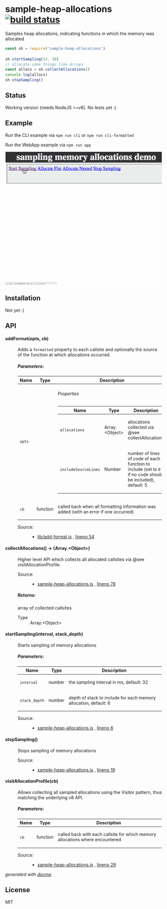 # sample-heap-allocations [![build status](https://secure.travis-ci.org/thlorenz/sample-heap-allocations.png)](http://travis-ci.org/thlorenz/sample-heap-allocations)

Samples heap allocations, indicating functions in which the memory was allocated

```js
const sh = require('sample-heap-allocations')

sh.startSampling(32, 10)
// allocate some things like Arrays
const allocs = sh.collectAllocations()
console.log(allocs)
sh.stopSampling()
```

## Status

Working version (needs NodeJS >=v6). No tests yet :(

## Example

Run the CLI example via `npm run cli` or `npm run cli-formatted`

Run the WebApp example via `npm run app`

![app](assets/sampling-memory.gif)

## Installation

Not yet :(

## API

<!-- START docme generated API please keep comment here to allow auto update -->
<!-- DON'T EDIT THIS SECTION, INSTEAD RE-RUN docme TO UPDATE -->

<div>
<div class="jsdoc-githubify">
<section>
<article>
<div class="container-overview">
<dl class="details">
</dl>
</div>
<dl>
<dt>
<h4 class="name" id="addFormat"><span class="type-signature"></span>addFormat<span class="signature">(opts, cb)</span><span class="type-signature"></span></h4>
</dt>
<dd>
<div class="description">
<p>Adds a <code>formatted</code> property to each callsite and optionally the source of the function
at which allocations occurred.</p>
</div>
<h5>Parameters:</h5>
<table class="params">
<thead>
<tr>
<th>Name</th>
<th>Type</th>
<th class="last">Description</th>
</tr>
</thead>
<tbody>
<tr>
<td class="name"><code>opts</code></td>
<td class="type">
</td>
<td class="description last">
<h6>Properties</h6>
<table class="params">
<thead>
<tr>
<th>Name</th>
<th>Type</th>
<th class="last">Description</th>
</tr>
</thead>
<tbody>
<tr>
<td class="name"><code>allocations</code></td>
<td class="type">
<span class="param-type">Array.&lt;Object></span>
</td>
<td class="description last"><p>allocations collected via @see collectAllocations</p></td>
</tr>
<tr>
<td class="name"><code>includeSourceLines</code></td>
<td class="type">
<span class="param-type">Number</span>
</td>
<td class="description last"><p>number of lines of code of each function to include (set to <code>0</code> if no code should be included), default: 5</p></td>
</tr>
</tbody>
</table>
</td>
</tr>
<tr>
<td class="name"><code>cb</code></td>
<td class="type">
<span class="param-type">function</span>
</td>
<td class="description last"><p>called back when all formatting information was added (with an error if one occurred)</p></td>
</tr>
</tbody>
</table>
<dl class="details">
<dt class="tag-source">Source:</dt>
<dd class="tag-source"><ul class="dummy">
<li>
<a href="https://github.com/thlorenz/sample-heap-allocations/blob/master/lib/add-format.js">lib/add-format.js</a>
<span>, </span>
<a href="https://github.com/thlorenz/sample-heap-allocations/blob/master/lib/add-format.js#L54">lineno 54</a>
</li>
</ul></dd>
</dl>
</dd>
<dt>
<h4 class="name" id="collectAllocations"><span class="type-signature"></span>collectAllocations<span class="signature">()</span><span class="type-signature"> &rarr; {Array.&lt;Object>}</span></h4>
</dt>
<dd>
<div class="description">
<p>Higher level API which collects all allocated callsites via @see visitAllocationProfile.</p>
</div>
<dl class="details">
<dt class="tag-source">Source:</dt>
<dd class="tag-source"><ul class="dummy">
<li>
<a href="https://github.com/thlorenz/sample-heap-allocations/blob/master/sample-heap-allocations.js">sample-heap-allocations.js</a>
<span>, </span>
<a href="https://github.com/thlorenz/sample-heap-allocations/blob/master/sample-heap-allocations.js#L78">lineno 78</a>
</li>
</ul></dd>
</dl>
<h5>Returns:</h5>
<div class="param-desc">
<p>array of collected callsites</p>
</div>
<dl>
<dt>
Type
</dt>
<dd>
<span class="param-type">Array.&lt;Object></span>
</dd>
</dl>
</dd>
<dt>
<h4 class="name" id="startSampling"><span class="type-signature"></span>startSampling<span class="signature">(interval, stack_depth)</span><span class="type-signature"></span></h4>
</dt>
<dd>
<div class="description">
<p>Starts sampling of memory allocations</p>
</div>
<h5>Parameters:</h5>
<table class="params">
<thead>
<tr>
<th>Name</th>
<th>Type</th>
<th class="last">Description</th>
</tr>
</thead>
<tbody>
<tr>
<td class="name"><code>interval</code></td>
<td class="type">
<span class="param-type">number</span>
</td>
<td class="description last"><p>the sampling interval in ms, default: 32</p></td>
</tr>
<tr>
<td class="name"><code>stack_depth</code></td>
<td class="type">
<span class="param-type">number</span>
</td>
<td class="description last"><p>depth of stack to include for each memory allocation, default: 6</p></td>
</tr>
</tbody>
</table>
<dl class="details">
<dt class="tag-source">Source:</dt>
<dd class="tag-source"><ul class="dummy">
<li>
<a href="https://github.com/thlorenz/sample-heap-allocations/blob/master/sample-heap-allocations.js">sample-heap-allocations.js</a>
<span>, </span>
<a href="https://github.com/thlorenz/sample-heap-allocations/blob/master/sample-heap-allocations.js#L6">lineno 6</a>
</li>
</ul></dd>
</dl>
</dd>
<dt>
<h4 class="name" id="stopSampling"><span class="type-signature"></span>stopSampling<span class="signature">()</span><span class="type-signature"></span></h4>
</dt>
<dd>
<div class="description">
<p>Stops sampling of memory allocations</p>
</div>
<dl class="details">
<dt class="tag-source">Source:</dt>
<dd class="tag-source"><ul class="dummy">
<li>
<a href="https://github.com/thlorenz/sample-heap-allocations/blob/master/sample-heap-allocations.js">sample-heap-allocations.js</a>
<span>, </span>
<a href="https://github.com/thlorenz/sample-heap-allocations/blob/master/sample-heap-allocations.js#L19">lineno 19</a>
</li>
</ul></dd>
</dl>
</dd>
<dt>
<h4 class="name" id="visitAllocationProfile"><span class="type-signature"></span>visitAllocationProfile<span class="signature">(cb)</span><span class="type-signature"></span></h4>
</dt>
<dd>
<div class="description">
<p>Allows collecting all sampled allocations using the Visitor pattern, thus matching the underlying v8 API.</p>
</div>
<h5>Parameters:</h5>
<table class="params">
<thead>
<tr>
<th>Name</th>
<th>Type</th>
<th class="last">Description</th>
</tr>
</thead>
<tbody>
<tr>
<td class="name"><code>cb</code></td>
<td class="type">
<span class="param-type">function</span>
</td>
<td class="description last"><p>called back with each callsite for which memory allocations where encountered</p></td>
</tr>
</tbody>
</table>
<dl class="details">
<dt class="tag-source">Source:</dt>
<dd class="tag-source"><ul class="dummy">
<li>
<a href="https://github.com/thlorenz/sample-heap-allocations/blob/master/sample-heap-allocations.js">sample-heap-allocations.js</a>
<span>, </span>
<a href="https://github.com/thlorenz/sample-heap-allocations/blob/master/sample-heap-allocations.js#L29">lineno 29</a>
</li>
</ul></dd>
</dl>
</dd>
</dl>
</article>
</section>
</div>

*generated with [docme](https://github.com/thlorenz/docme)*
</div>
<!-- END docme generated API please keep comment here to allow auto update -->

## License

MIT
